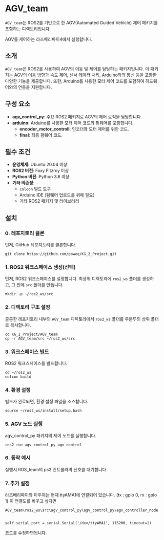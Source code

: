 # AGV_team

`AGV_team`는 ROS2를 기반으로 한 AGV(Automated Guided Vehicle) 제어 패키지를 포함하는 디렉토리입니다. 

AGV를 제어하는 라즈베리파이4에서 실행합니다.

## 소개

`AGV_team`은 ROS2를 사용하여 AGV의 이동 및 제어를 담당하는 패키지입니다. 이 패키지는 AGV의 이동 방향과 속도 제어, 센서 데이터 처리, Arduino와의 통신 등을 포함한 다양한 기능을 제공합니다. 또한, Arduino를 사용한 모터 제어 코드를 포함하여 하드웨어와의 연동을 지원합니다.

## 구성 요소

- **agv_control_py**: 주요 ROS2 패키지로 AGV의 제어 로직을 담당합니다.
- **arduino**: Arduino를 사용한 모터 제어 코드와 펌웨어를 포함합니다.
  - **encoder_motor_controll**: 인코더와 모터 제어를 위한 코드.
  - **final**: 최종 펌웨어 코드.

## 필수 조건

- **운영체제**: Ubuntu 20.04 이상
- **ROS2 버전**: Foxy Fitzroy 이상
- **Python 버전**: Python 3.8 이상
- **기타 의존성**:
  - `colcon` 빌드 도구
  - Arduino IDE (펌웨어 업로드를 위해 필요)
  - 기타 ROS2 패키지 및 라이브러리

## 설치

### 0. 레포지토리 클론

먼저, GitHub 레포지토리를 클론합니다.

```
git clone https://github.com/poweq/KG_2_Project.git
```
### 1. ROS2 워크스페이스 생성(선택)

먼저, ROS2 워크스페이스를 설정합니다. 최상위 디렉토리에 `ros2_ws` 폴더를 생성하고, 그 안에 `src` 폴더를 만듭니다.

```
mkdir -p ~/ros2_ws/src
```

### 2. 디렉토리 구조 설정

클론한 레포지토리 내부의 `AGV_team` 디렉토리에서 `ros2_ws` 폴더를 우분투의 상위 폴더로 복사합니다.

```
cd KG_2_Project/AGV_team
cp -r AGV_team/src ~/ros2_ws/src
```
### 3. 워크스페이스 빌드
ROS2 워크스페이스를 빌드합니다.

```
cd ~/ros2_ws
colcon build
```
### 4. 환경 설정
빌드가 완료되면, 환경 설정 파일을 소스합니다.

```
source ~/ros2_ws/install/setup.bash
```

### 5. AGV 노드 실행
agv_control_py 패키지의 제어 노드를 실행합니다.
```
ros2 run agv_control_py agv_control
```

### 6. 동작 예시 
실행시 ROS_team의 ps2 컨트롤러의 신호를 대기합니다

### 7. 추가 설정
라즈베리파이와 아두이는 현재 ttyAMA1에 연결되어 있습니다.
(tx : gpio 0, rx : gpio 1)
이 연결도를 바꾸고 싶다면
```
AGV_team\ros2_ws\src\agv_control_py\agv_control_py\agv_controller_node.py


self.serial_port = serial.Serial('/dev/ttyAMA1', 115200, timeout=1)
```

코드를 수정하면됩니다.
